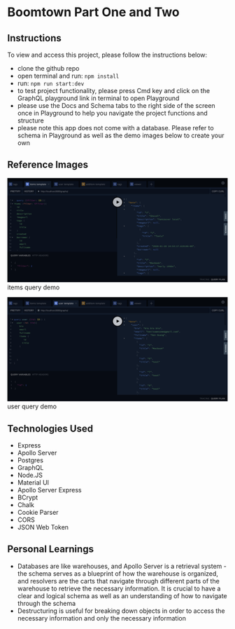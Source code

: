 # Boomtown Part One and Two

## Instructions

To view and access this project, please follow the instructions below:

- clone the github repo
- open terminal and run: `npm install`
- run: `npm run start:dev`
- to test project functionality, please press Cmd key and click on the GraphQL playground link in terminal to open Playground
- please use the Docs and Schema tabs to the right side of the screen once in Playground to help you navigate the project functions and structure
- please note this app does not come with a database. Please refer to schema in Playground as well as the demo images below to create your own

## Reference Images

![Boomtown Playground Items Query Demo](./snapshots/boomtown-playground-items-query.png)
items query demo

![Boomtown Playground User Query Demo](./snapshots/boomtown-playground-user-query.png)
user query demo

## Technologies Used

- Express
- Apollo Server
- Postgres
- GraphQL
- Node.JS
- Material UI
- Apollo Server Express
- BCrypt
- Chalk
- Cookie Parser
- CORS
- JSON Web Token

## Personal Learnings

- Databases are like warehouses, and Apollo Server is a retrieval system - the schema serves as a blueprint of how the warehouse is organized, and resolvers are the carts that navigate through different parts of the warehouse to retrieve the necessary information. It is crucial to have a clear and logical schema as well as an understanding of how to navigate through the schema
- Destructuring is useful for breaking down objects in order to access the necessary information and only the necessary information
